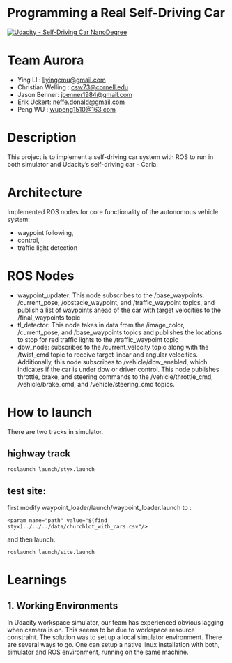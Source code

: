# Programming a Real Self-Driving Car
[![Udacity - Self-Driving Car NanoDegree](https://s3.amazonaws.com/udacity-sdc/github/shield-carnd.svg)](http://www.udacity.com/drive)
# Team Aurora
- Ying LI	: liyingcmu@gmail.com
- Christian Welling	: csw73@cornell.edu			
- Jason Benner:	jbenner1984@gmail.com
- Erik Uckert:	neffe.donald@gmail.com
- Peng WU	: wupeng1510@163.com


# Description
This project is to implement a self-driving car system with ROS to run in both simulator and Udacity’s self-driving car - Carla.

# Architecture
Implemented ROS nodes for core functionality of the autonomous vehicle system:
- waypoint following,
- control,
- traffic light detection

# ROS Nodes
- waypoint_updater: This node subscribes to the /base_waypoints, /current_pose, /obstacle_waypoint, and /traffic_waypoint topics, and publish a list of waypoints ahead of the car with target velocities to the /final_waypoints topic
- tl_detector: This node takes in data from the /image_color, /current_pose, and /base_waypoints topics and publishes the locations to stop for red traffic lights to the /traffic_waypoint topic
- dbw_node: subscribes to the /current_velocity topic along with the /twist_cmd topic to receive target linear and angular velocities. Additionally, this node subscribes to /vehicle/dbw_enabled, which indicates if the car is under dbw or driver control. This node publishes throttle, brake, and steering commands to the /vehicle/throttle_cmd, /vehicle/brake_cmd, and /vehicle/steering_cmd topics.


# How to launch
There are two tracks in simulator.
## highway track
```
roslaunch launch/styx.launch
```

## test site:
first modify waypoint_loader/launch/waypoint_loader.launch to :
```
<param name="path" value="$(find styx)../../../data/churchlot_with_cars.csv"/>
```
and then launch:
```
roslaunch launch/site.launch
```

# Learnings
## 1. Working Environments 
In Udacity workspace simulator, our team has experienced obvious lagging when camera is on. This seems to be due to workspace resource constraint. The solution was to set up a local simulator environment.  There are several ways to go. One can setup a native linux installation with both, simulator and ROS environment, running on the same machine.
